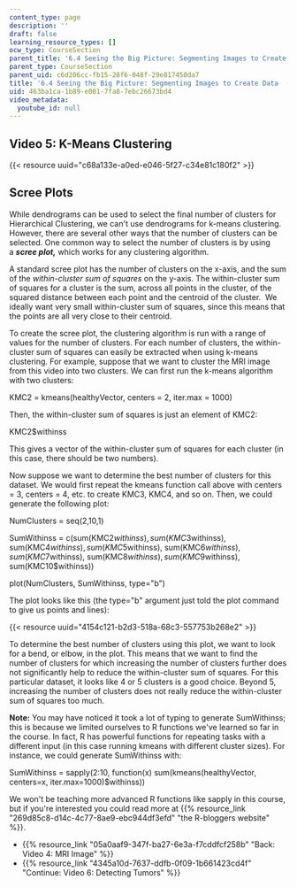 ```yaml
---
content_type: page
description: ''
draft: false
learning_resource_types: []
ocw_type: CourseSection
parent_title: '6.4 Seeing the Big Picture: Segmenting Images to Create Data  (Recitation)'
parent_type: CourseSection
parent_uid: c6d206cc-fb15-28f6-048f-29e817450da7
title: '6.4 Seeing the Big Picture: Segmenting Images to Create Data  (Recitation)'
uid: 463ba1ca-1b89-e001-7fa8-7ebc26673bd4
video_metadata:
  youtube_id: null
---
```

## Video 5: K-Means Clustering

{{< resource uuid="c68a133e-a0ed-e046-5f27-c34e81c180f2" >}}

## Scree Plots

While dendrograms can be used to select the final number of clusters for Hierarchical Clustering, we can't use dendrograms for k-means clustering. However, there are several other ways that the number of clusters can be selected. One common way to select the number of clusters is by using a ***scree plot,*** which works for any clustering algorithm.

A standard scree plot has the number of clusters on the x-axis, and the sum of the *within-cluster sum of squares* on the y-axis. The within-cluster sum of squares for a cluster is the sum, across all points in the cluster, of the squared distance between each point and the centroid of the cluster.  We ideally want very small within-cluster sum of squares, since this means that the points are all very close to their centroid. 

To create the scree plot, the clustering algorithm is run with a range of values for the number of clusters. For each number of clusters, the within-cluster sum of squares can easily be extracted when using k-means clustering. For example, suppose that we want to cluster the MRI image from this video into two clusters. We can first run the k-means algorithm with two clusters:

KMC2 = kmeans(healthyVector, centers = 2, iter.max = 1000)

Then, the within-cluster sum of squares is just an element of KMC2:

KMC2$withinss

This gives a vector of the within-cluster sum of squares for each cluster (in this case, there should be two numbers).

Now suppose we want to determine the best number of clusters for this dataset. We would first repeat the kmeans function call above with centers = 3, centers = 4, etc. to create KMC3, KMC4, and so on. Then, we could generate the following plot:

NumClusters = seq(2,10,1)

SumWithinss = c(sum(KMC2$withinss), sum(KMC3$withinss), sum(KMC4$withinss), sum(KMC5$withinss), sum(KMC6$withinss), sum(KMC7$withinss), sum(KMC8$withinss), sum(KMC9$withinss), sum(KMC10$withinss))

plot(NumClusters, SumWithinss, type="b")

The plot looks like this (the type="b" argument just told the plot command to give us points and lines):

{{< resource uuid="4154c121-b2d3-518a-68c3-557753b268e2" >}}

To determine the best number of clusters using this plot, we want to look for a bend, or elbow, in the plot. This means that we want to find the number of clusters for which increasing the number of clusters further does not significantly help to reduce the within-cluster sum of squares. For this particular dataset, it looks like 4 or 5 clusters is a good choice. Beyond 5, increasing the number of clusters does not really reduce the within-cluster sum of squares too much.

**Note:** You may have noticed it took a lot of typing to generate SumWithinss; this is because we limited ourselves to R functions we've learned so far in the course. In fact, R has powerful functions for repeating tasks with a different input (in this case running kmeans with different cluster sizes). For instance, we could generate SumWithinss with:

SumWithinss = sapply(2:10, function(x) sum(kmeans(healthyVector, centers=x, iter.max=1000)$withinss))

We won't be teaching more advanced R functions like sapply in this course, but if you're interested you could read more at {{% resource_link "269d85c8-d14c-4c77-8ae9-ebc944df3efd" "the R-bloggers website" %}}.

- {{% resource_link "05a0aaf9-347f-ba27-6e3a-f7cddfcf258b" "Back: Video 4: MRI Image" %}}
- {{% resource_link "4345a10d-7637-ddfb-0f09-1b661423cd4f" "Continue: Video 6: Detecting Tumors" %}}